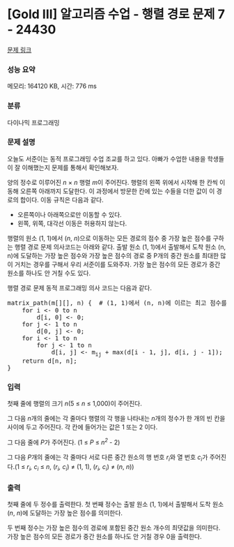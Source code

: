 # [Gold III] 알고리즘 수업 - 행렬 경로 문제 7 - 24430 

[문제 링크](https://www.acmicpc.net/problem/24430) 

### 성능 요약

메모리: 164120 KB, 시간: 776 ms

### 분류

다이나믹 프로그래밍

### 문제 설명

<p>오늘도 서준이는 동적 프로그래밍 수업 조교를 하고 있다. 아빠가 수업한 내용을 학생들이 잘 이해했는지 문제를 통해서 확인해보자.</p>

<p>양의 정수로 이루어진 <em>n</em> × <em>n</em> 행렬 <em>m</em>이 주어진다. 행렬의 왼쪽 위에서 시작해 한 칸씩 이동해 오른쪽 아래까지 도달한다. 이 과정에서 방문한 칸에 있는 수들을 더한 값이 이 경로의 합이다. 이동 규칙은 다음과 같다.</p>

<ul>
	<li>오른쪽이나 아래쪽으로만 이동할 수 있다.</li>
	<li>왼쪽, 위쪽, 대각선 이동은 허용하지 않는다.</li>
</ul>

<p>행렬의 원소 (1, 1)에서 (<em>n</em>, <em>n</em>)으로 이동하는 모든 경로의 점수 중 가장 높은 점수를 구하는 행렬 경로 문제 의사코드는 아래와 같다. 출발 원소 (1, 1)에서 출발해서 도착 원소 (n, n)에 도달하는 가장 높은 점수와 가장 높은 점수의 경로 중 P개의 중간 원소를 최대한 많이 거치는 경우를 구해서 우리 서준이를 도와주자. 가장 높은 점수의 모든 경로가 중간 원소를 하나도 안 거칠 수도 있다.</p>

<p>행렬 경로 문제 동적 프로그래밍 의사 코드는 다음과 같다.</p>

<pre>matrix_path(m[][], n) {  # (1, 1)에서 (n, n)에 이르는 최고 점수를 구한다.
    for i <- 0 to n
        d[i, 0] <- 0;
    for j <- 1 to n
        d[0, j] <- 0;
    for i <- 1 to n
        for j <- 1 to n
            d[i, j] <- m<sub>ij</sub> + max(d[i - 1, j], d[i, j - 1]);
    return d[n, n];
}</pre>

### 입력 

 <p>첫째 줄에 행렬의 크기 <i>n</i>(5 ≤ <em>n</em> ≤ 1,000)이 주어진다.</p>

<p>그 다음 <em>n</em>개의 줄에는 각 줄마다 행렬의 각 행을 나타내는 <em>n</em>개의 정수가 한 개의 빈 칸을 사이에 두고 주어진다. 각 칸에 들어가는 값은 1 또는 2 이다. </p>

<p>그 다음 줄에 <em>P</em>가 주어진다. (1 ≤ <em>P</em> ≤ <em>n<sup>2</sup></em> - 2)</p>

<p>그 다음 <i>P</i>개의 줄에는 각 줄마다 서로 다른 중간 원소의 행 번호 <em>r<sub>i</sub></em>와<em> </em>열 번호 <em>c<sub>i</sub></em>가 주어진다.(1 ≤ <em>r<sub>i</sub>, c<sub>i</sub></em> ≤ <em>n</em>, (<em>r<sub>i</sub>, c<sub>i</sub></em>) ≠ (1, 1), (<em>r<sub>i</sub>, c<sub>i</sub></em>) ≠ (<em>n</em>, <em>n</em>))</p>

### 출력 

 <p>첫째 줄에 두 정수를 출력한다. 첫 번째 정수는 출발 원소 (1, 1)에서 출발해서 도착 원소 (<em>n</em>, <em>n</em>)에 도달하는 가장 높은 점수를 의미한다.</p>

<p>두 번째 정수는 가장 높은 점수의 경로에 포함된 중간 원소 개수의 최댓값을 의미한다. 가장 높은 점수의 모든 경로가 중간 원소를 하나도 안 거칠 경우 0을 출력한다.</p>


